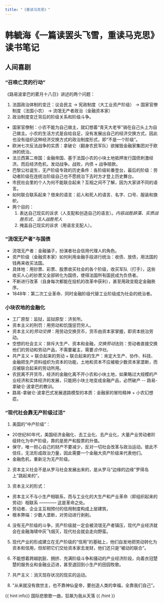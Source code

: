 ```yaml
---
title: "《重读马克思》"
---
```

# 韩毓海《一篇读罢头飞雪，重读马克思》读书笔记
## 人间喜剧
### “召唤亡灵的行动”

《路易波拿巴的雾月十八日》讲述的两个问题：

1. 法国政治体制的变迁：议会民主 -> 宪政制度（大工业资产阶级） -> 国家官僚制度（法国小农） -> 流氓无产者政治（金融资本家）
2. 政治制度变迁背后的阶级关系和阶级斗争。

- 国家官僚制：小农不能为自己做主，就幻想着“青天大老爷”骑在自己头上为自己做主。小农的生活方式是自给自足，没有发展出自己的经济交换方式，因此也没有组织这种经济交换方式的政治制度形式，即“不是一个阶级”。
- 欧洲七次反法战争的实质：拿破仑（翻身农民军队）欲摧毁金融家集团对于欧洲的统治。
- 法兰西第二帝国：金融帝国、基于法国小农的小块土地抵押发行国债刺激经济。而后经济危机，发动战争。战败，内债 + 战争赔款。
- 巴黎公社诞生，无产阶级专政的历史条件：各阶级轮番登台，最后的阶级：劳动者阶级在连统治阶级自己也不愿统治下去时方才登上历史舞台。
- 市民社会里的个人为何不能联合起来？互相之间不了解，因为大家讲不同的语言。
- 如何联合联系起来？借来的语言：前人和死人的语言、名字、口号、服装和旗帜，
- 两个目的：
    1. 表达自己现实的诉求（人支配和创造自己的语言）。*内容战胜辞藻、实质战胜形式、活人战胜死人*
    2. 掩盖自己现实的诉求（用语言支配人）。

### “流氓无产者”与国债
- 流氓无产者：金融骗子，扮演者社会信用代理人的角色。
- 资产阶级（金融资本家）如何利用金融手段进行统治：收债、放债，用法国的钱再来收买法国。
- 具体地：用钞票、彩票、股票收买社会的各个阶级，收买军队（打手），这些收买人心的钞票又全部转化为国债，使得法国所有国民成为负债者。
- 不断进行改革（自身每次都能在投机的改革中获利），甚至用政变稳定金融秩序。
- 1848年：第二次工业革命、同时金融阶级代替工业阶级成为社会的统治者。
 
 ### 小块农地的金融化
 - 工厂原型：监狱，监狱原型：济贫所。
 - 资本主义的刑罚：用劳动和饥饿惩罚穷人。
 - 资本主义的*劳动交换*：用劳动交换货币，货币由资本家掌握，即资本统治劳动。
 - 空想的社会主义：排斥大生产、资本和金融，*交换劳动*法则：劳动者直接交换他们的劳动和劳动产品，不需要雇主，需要*合作社*。
 - 共产主义 = 联合起来的劳动 + 联合起来的生产：肯定大生产、协作、科技、金融把生产资料组织为资本的功能，土地和资本不应被极少数资本家垄断，而应被联合起来的劳动所用。
 - 农民离不开货币，经济的金融化离不开小农和小块土地，如果略过大规模的产业经济和实体经济的发展，只能把小块土地变成金融产品，必然破产 -- 路易-拿破仑·波拿巴的教训。
 - 路易-拿破仑·波拿巴式发展道路模型的本质：金融家的冒险精神 + 小农幻想症。

### “现代社会靠无产阶级过活”

1. 美国的“中产阶级”：
- 20世纪80年代，美国经济金融化、去工业化、去产业化，大量产业劳动者阶级转化为中产阶级，靠的是房产和股票的升值。
- 保守，唯一担心自己的财产不要减少，反对一切社会改革与政治运动。彼此不信任，无法形成政治力量，因此需要一个金融大资产阶级来代表他们。
- 金融危机，重新沦为无产阶级。

2. 资本主义社会不是从罗马社会发展出来的，是从罗马“边缘的边缘”罗得岛上“跳起来的”。

3. 资本主义的形式：
- 资本主义不与小生产相联系，而与工业化的大生产和产业革命（即组织起来的劳动）相联系 ———— 这是革命之处。
- 劳动者、企业主互相预付的信用制度构成上层建筑，
- 根本弊端：少数人垄断，对劳动进行剥削。

4. 没有无产阶级的斗争，资产阶级就一定会被流氓无产者镇压，现代产业经济就会在金融海啸中灰飞烟灭，现代社会就会走向野蛮。 

5. 现代产业的形成建立在无产阶级的“信用”的基础上，他们自发地把劳动转化为资本和信用，但却把它们交给资本家去发财，他们还只是“被动的联合”。

6. 不能想着跨越肮脏、拥挤、充满阶级斗争和骚动的产业经济阶段，向着衣冠楚楚的服务业和金融业迈进，甚至退回到小生产的田园牧歌。

7. 共产主义：消灭现存状况的现实的运动。

8. “从来就没有救世主，也不靠神仙皇帝，要创造人类的幸福，全靠我们自己”。

{{ hint info}} 
国际悲歌歌一曲，狂飙为我从天落
{{ /hint }}


